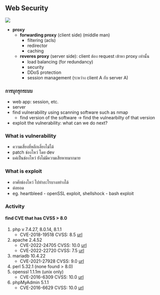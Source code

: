 ## Web Security
![](https://media.discordapp.net/attachments/1014398974649708624/1093003106893168731/image.png?width=931&height=685)
- **proxy**
	- **forwarding proxy** (client side) (middle man)
		- filtering (acls)
		- redirector
		- caching
	- **reveres proxy** (server side): client ต้อง request เข้าหา proxy เท่านั้น
		- load balancing (for redundancy)
		- security
		- DDoS protection
		- session management (ระหว่าง client A กับ server A)

### การบุกรุกระบบ
- web app: session, etc.
- server 
- find vulnerability using scanning software such as nmap 
	- find version of the software -> find the vulnearbilty of that version
- exploit the vulnerability: what can we do next?

### What is vulnerability
- ความเสี่ยงที่หลีกเลี่ยงไม่ได้
- patch ช่องโหว่ โดย dev
- แค่เป็นช่องโหว่ ยังไม่มีความเสียหายมากมาย

### What is exploit
- อาศัยช่องโหว่ ไปทำอะไรบางอย่างได้
- ต่อยอด
- eg. heartbleed - openSSL exploit, shellshock - bash exploit

### Activity
#### find CVE that has CVSS > 8.0
1. php v 7.4.27, 8.0.14, 8.1.1
	- CVE-2018-19518 CVSS: 8.5 [url](https://www.cvedetails.com/cve/CVE-2018-19518/)
2. apache 2.4.52
	- CVE-2022-24705 CVSS: 10.0 [url](https://www.cvedetails.com/cve/CVE-2022-24706/)
	- CVE-2022-22720 CVSS: 7.5 [url](https://www.cvedetails.com/cve/CVE-2022-22720/)
3. mariadb 10.4.22
	- CVE-2021-27928 CVSS: 9.0 [url](https://www.cvedetails.com/cve/CVE-2021-27928/)
4. perl 5.32.1 (none found > 8.0)
5. openssl 1.1.1m (unix only)
	- CVE-2016-6309 CVSS: 10.0 [url](https://www.cvedetails.com/cve/CVE-2016-6309/)
6. phpMyAdmin 5.1.1
	- CVE-2016-6629 CVSS: 10.0 [url](https://www.cvedetails.com/cve/CVE-2016-6629/)